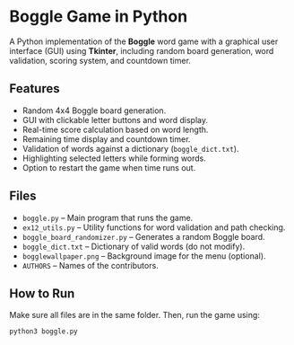 # Boggle Game in Python

A Python implementation of the **Boggle** word game with a graphical user interface (GUI) using **Tkinter**, including random board generation, word validation, scoring system, and countdown timer.

## Features

- Random 4x4 Boggle board generation.
- GUI with clickable letter buttons and word display.
- Real-time score calculation based on word length.
- Remaining time display and countdown timer.
- Validation of words against a dictionary (`boggle_dict.txt`).
- Highlighting selected letters while forming words.
- Option to restart the game when time runs out.

## Files

- `boggle.py` – Main program that runs the game.
- `ex12_utils.py` – Utility functions for word validation and path checking.
- `boggle_board_randomizer.py` – Generates a random Boggle board.
- `boggle_dict.txt` – Dictionary of valid words (do not modify).
- `bogglewallpaper.png` – Background image for the menu (optional).
- `AUTHORS` – Names of the contributors.

## How to Run

Make sure all files are in the same folder. Then, run the game using:

```bash
python3 boggle.py
